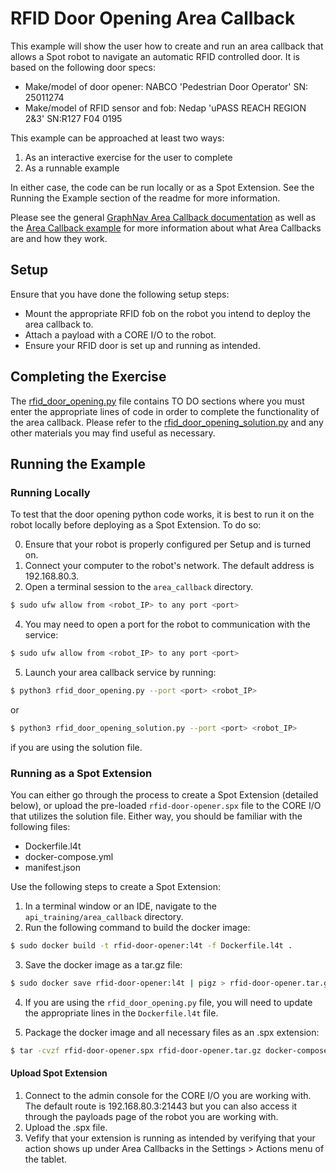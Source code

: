 # RFID Door Opening Area Callback

This example will show the user how to create and run an area callback that allows a Spot robot to navigate an automatic RFID controlled door. It is based on the following door specs:

* Make/model of door opener: NABCO 'Pedestrian Door Operator' SN: 25011274
* Make/model of RFID sensor and fob: Nedap 'uPASS REACH REGION 2&3' SN:R127 F04 0195

This example can be approached at least two ways:
1. As an interactive exercise for the user to complete
2. As a runnable example

In either case, the code can be run locally or as a Spot Extension. See the Running the Example section of the readme for more information.

Please see the general [GraphNav Area Callback documentation](https://dev.bostondynamics.com/docs/concepts/autonomy/graphnav_area_callbacks) as well as the [Area Callback example](https://dev.bostondynamics.com/python/examples/area_callback/readme#area-callback-tutorial) for more information about what Area Callbacks are and how they work.

## Setup

Ensure that you have done the following setup steps:
* Mount the appropriate RFID fob on the robot you intend to deploy the area callback to.
* Attach a payload with a CORE I/O to the robot.
* Ensure your RFID door is set up and running as intended.

## Completing the Exercise

The [rfid_door_opening.py](rfid_door_opening.py) file contains TO DO sections where you must enter the appropriate lines of code in order to complete the functionality of the area callback. Please refer to the [rfid_door_opening_solution.py](rfid_door_opening_solution.py) and any other materials you may find useful as necessary.

## Running the Example

### Running Locally

To test that the door opening python code works, it is best to run it on the robot locally before deploying as a Spot Extension. To do so:

0. Ensure that your robot is properly configured per Setup and is turned on.
1. Connect your computer to the robot's network. The default address is 192.168.80.3.
3. Open a terminal session to the `area_callback` directory.
```sh
$ sudo ufw allow from <robot_IP> to any port <port>
```
4. You may need to open a port for the robot to communication with the service:

```sh
$ sudo ufw allow from <robot_IP> to any port <port>
```

5. Launch your area callback service by running:

```sh
$ python3 rfid_door_opening.py --port <port> <robot_IP>
```
or
```sh
$ python3 rfid_door_opening_solution.py --port <port> <robot_IP>
```
if you are using the solution file.

### Running as a Spot Extension

You can either go through the process to create a Spot Extension (detailed below), or upload the pre-loaded `rfid-door-opener.spx` file to the CORE I/O that utilizes the solution file. Either way, you should be familiar with the following files:
* Dockerfile.l4t
* docker-compose.yml
* manifest.json

Use the following steps to create a Spot Extension:

1. In a terminal window or an IDE, navigate to the `api_training/area_callback` directory.
2. Run the following command to build the docker image:

```sh
$ sudo docker build -t rfid-door-opener:l4t -f Dockerfile.l4t .
```

3. Save the docker image as a tar.gz file:

```sh
$ sudo docker save rfid-door-opener:l4t | pigz > rfid-door-opener.tar.gz
```
4. If you are using the `rfid_door_opening.py` file, you will need to update the appropriate lines in the `Dockerfile.l4t` file.

5. Package the docker image and all necessary files as an .spx extension:

```sh
$ tar -cvzf rfid-door-opener.spx rfid-door-opener.tar.gz docker-compose.yml manifest.json icon.png
```

#### Upload Spot Extension

1. Connect to the admin console for the CORE I/O you are working with. The default route is 192.168.80.3:21443 but you can also access it through the payloads page of the robot you are working with.
2. Upload the .spx file.
3. Vefify that your extension is running as intended by verifying that your action shows up under Area Callbacks in the Settings > Actions menu of the tablet.
